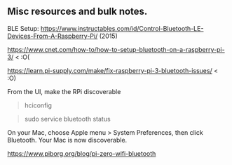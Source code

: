## Misc resources and bulk notes.

BLE Setup:
https://www.instructables.com/id/Control-Bluetooth-LE-Devices-From-A-Raspberry-Pi/ (2015)

https://www.cnet.com/how-to/how-to-setup-bluetooth-on-a-raspberry-pi-3/ < :O(

https://learn.pi-supply.com/make/fix-raspberry-pi-3-bluetooth-issues/ < :O)

From the UI, make the RPi discoverable

> hciconfig

> sudo service bluetooth status

On your Mac, choose Apple menu > System Preferences, then click Bluetooth. Your Mac is now discoverable.

https://www.piborg.org/blog/pi-zero-wifi-bluetooth
